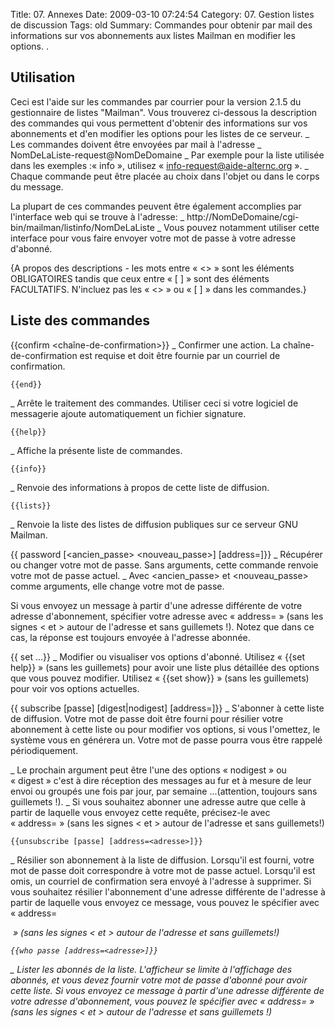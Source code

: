 Title: 07. Annexes 
Date: 2009-03-10 07:24:54
Category: 07. Gestion listes de discussion
Tags: old
Summary: Commandes pour obtenir par mail des informations sur vos abonnements aux listes Mailman en modifier les options. . 

## Utilisation
Ceci est l'aide sur les commandes par courrier pour la version 2.1.5 du gestionnaire de listes "Mailman".  Vous trouverez ci-dessous la description des commandes qui vous permettent d'obtenir des informations sur vos abonnements et d'en modifier les options pour les listes de ce serveur. 
_ Les commandes doivent être envoyées par mail à l'adresse 
_ NomDeLaListe-request@NomDeDomaine
_ Par exemple pour la liste utilisée dans les exemples :« info », utilisez 
« info-request@aide-alternc.org ». 
_ Chaque commande peut être placée au choix dans l'objet ou dans le corps du message. 
  
La plupart de ces commandes peuvent être également accomplies par l'interface web qui se trouve à l'adresse:
_    http://NomDeDomaine/cgi-bin/mailman/listinfo/NomDeLaListe
_ Vous pouvez notamment utiliser cette interface pour vous faire envoyer votre mot de passe à votre adresse d'abonné. 

{A propos des descriptions -  les mots entre « <> » sont les éléments OBLIGATOIRES tandis que ceux entre « [ ] » sont des éléments FACULTATIFS. 
N'incluez pas les « <> » ou « [ ] » dans les commandes.}


## Liste des commandes
 
   {{confirm <chaîne-de-confirmation>}}
_ Confirmer une action. La chaîne-de-confirmation est requise et doit être fournie par un courriel de confirmation.

    {{end}}
_ Arrête le traitement des commandes. Utiliser ceci si votre logiciel de messagerie ajoute automatiquement un fichier signature.

    {{help}}
_ Affiche la présente liste de commandes.

    {{info}}
_ Renvoie des informations à propos de cette liste de diffusion.

    {{lists}}
_ Renvoie la liste des listes de diffusion publiques sur ce serveur GNU Mailman.

   {{ password [<ancien_passe> <nouveau_passe>] [address=<adresse>]}}
_ Récupérer ou changer votre mot de passe. Sans arguments, cette commande renvoie votre mot de passe actuel.
_ Avec <ancien_passe> et <nouveau_passe> comme arguments, elle change votre mot de passe.

Si vous envoyez un message à partir d'une adresse différente de votre adresse d'abonnement, spécifier votre adresse avec « address=<adresse> » (sans les signes < et > autour de l'adresse et sans guillemets !). Notez que dans ce cas, la réponse est toujours envoyée à l'adresse abonnée.


   {{ set ...}}
_ Modifier ou visualiser vos options d'abonné.
Utilisez « {{set help}} » (sans les guillemets) pour avoir une liste plus détaillée des options que vous pouvez modifier.
Utilisez « {{set show}} » (sans les guillemets) pour voir vos options actuelles.

   {{ subscribe [passe] [digest|nodigest] [address=<adresse>]}}
_ S'abonner à cette liste de diffusion. Votre mot de passe doit être fourni pour résilier votre abonnement à cette liste ou pour modifier vos options, si vous l'omettez, le système vous en générera un. Votre mot de passe pourra vous être rappelé périodiquement.

_ Le prochain argument peut être l'une des options « nodigest » ou « digest » c'est à dire réception des messages au fur et à mesure de leur envoi ou groupés une fois par jour, par semaine ...(attention, toujours sans guillemets !).
_ Si vous souhaitez abonner une adresse autre que celle à partir de laquelle vous envoyez cette requête, précisez-le avec « address=<adresse> » (sans les signes < et > autour de l'adresse et sans guillemets!)

    {{unsubscribe [passe] [address=<adresse>]}}
_ Résilier son abonnement à la liste de diffusion. Lorsqu'il est fourni, votre mot de passe doit correspondre à votre mot de passe actuel. Lorsqu'il est omis, un courriel de confirmation sera envoyé à l'adresse à supprimer. Si vous souhaitez résilier l'abonnement d'une adresse différente de l'adresse à partir de laquelle vous envoyez ce message, vous pouvez le spécifier avec « address=<address> » (sans les signes < et > autour de l'adresse et sans guillemets!)

    {{who passe [address=<adresse>]}}
_ Lister les abonnés de la liste. L'afficheur se limite à l'affichage des abonnés, et vous devez fournir votre mot de passe d'abonné pour avoir cette liste. Si vous envoyez ce message à partir d'une adresse différente de votre adresse d'abonnement, vous pouvez le spécifier avec « address=<adresse> » (sans les signes < et > autour de l'adresse et sans guillemets !)



